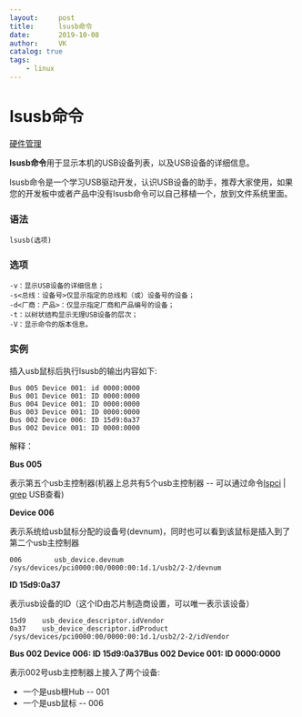 ```yaml
---
layout:     post
title:      lsusb命令
date:       2019-10-08
author:     VK
catalog: true
tags:
    - linux
---
```


# lsusb命令

[硬件管理](https://man.linuxde.net/sub/%e7%a1%ac%e4%bb%b6%e7%ae%a1%e7%90%86)

**lsusb命令**用于显示本机的USB设备列表，以及USB设备的详细信息。

lsusb命令是一个学习USB驱动开发，认识USB设备的助手，推荐大家使用，如果您的开发板中或者产品中没有lsusb命令可以自己移植一个，放到文件系统里面。

### 语法

```shell
lsusb(选项)
```

### 选项

```shell
-v：显示USB设备的详细信息；
-s<总线：设备号>仅显示指定的总线和（或）设备号的设备；
-d<厂商：产品>：仅显示指定厂商和产品编号的设备；
-t：以树状结构显示无理USB设备的层次；
-V：显示命令的版本信息。
```

### 实例

插入usb鼠标后执行lsusb的输出内容如下:

```shell
Bus 005 Device 001: id 0000:0000 
Bus 001 Device 001: ID 0000:0000 
Bus 004 Device 001: ID 0000:0000 
Bus 003 Device 001: ID 0000:0000 
Bus 002 Device 006: ID 15d9:0a37 
Bus 002 Device 001: ID 0000:0000 
```

解释：

**Bus 005**

表示第五个usb主控制器(机器上总共有5个usb主控制器 -- 可以通过命令[lspci](http://man.linuxde.net/lspci) | [grep](http://man.linuxde.net/grep) USB查看)

**Device 006**

表示系统给usb鼠标分配的设备号(devnum)，同时也可以看到该鼠标是插入到了第二个usb主控制器

```shell
006        usb_device.devnum
/sys/devices/pci0000:00/0000:00:1d.1/usb2/2-2/devnum
```

**ID 15d9:0a37**

表示usb设备的ID（这个ID由芯片制造商设置，可以唯一表示该设备）

```shell
15d9    usb_device_descriptor.idVendor
0a37    usb_device_descriptor.idProduct
/sys/devices/pci0000:00/0000:00:1d.1/usb2/2-2/idVendor
```

**Bus 002 Device 006: ID 15d9:0a37Bus 002 Device 001: ID 0000:0000**

表示002号usb主控制器上接入了两个设备:

- 一个是usb根Hub -- 001 
- 一个是usb鼠标  -- 006